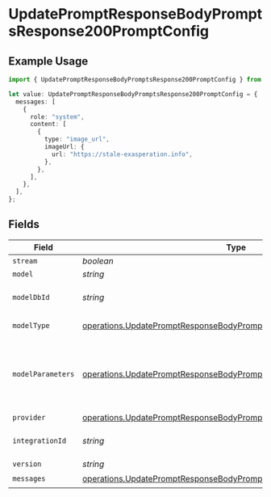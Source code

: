 # UpdatePromptResponseBodyPromptsResponse200PromptConfig

## Example Usage

```typescript
import { UpdatePromptResponseBodyPromptsResponse200PromptConfig } from "orq-poc-typescript-multi-env-version/models/operations";

let value: UpdatePromptResponseBodyPromptsResponse200PromptConfig = {
  messages: [
    {
      role: "system",
      content: [
        {
          type: "image_url",
          imageUrl: {
            url: "https://stale-exasperation.info",
          },
        },
      ],
    },
  ],
};
```

## Fields

| Field                                                                                                                                                        | Type                                                                                                                                                         | Required                                                                                                                                                     | Description                                                                                                                                                  |
| ------------------------------------------------------------------------------------------------------------------------------------------------------------ | ------------------------------------------------------------------------------------------------------------------------------------------------------------ | ------------------------------------------------------------------------------------------------------------------------------------------------------------ | ------------------------------------------------------------------------------------------------------------------------------------------------------------ |
| `stream`                                                                                                                                                     | *boolean*                                                                                                                                                    | :heavy_minus_sign:                                                                                                                                           | N/A                                                                                                                                                          |
| `model`                                                                                                                                                      | *string*                                                                                                                                                     | :heavy_minus_sign:                                                                                                                                           | N/A                                                                                                                                                          |
| `modelDbId`                                                                                                                                                  | *string*                                                                                                                                                     | :heavy_minus_sign:                                                                                                                                           | The id of the resource                                                                                                                                       |
| `modelType`                                                                                                                                                  | [operations.UpdatePromptResponseBodyPromptsResponse200ModelType](../../models/operations/updatepromptresponsebodypromptsresponse200modeltype.md)             | :heavy_minus_sign:                                                                                                                                           | The type of the model                                                                                                                                        |
| `modelParameters`                                                                                                                                            | [operations.UpdatePromptResponseBodyPromptsResponse200ModelParameters](../../models/operations/updatepromptresponsebodypromptsresponse200modelparameters.md) | :heavy_minus_sign:                                                                                                                                           | Model Parameters: Not all parameters apply to every model                                                                                                    |
| `provider`                                                                                                                                                   | [operations.UpdatePromptResponseBodyPromptsResponse200Provider](../../models/operations/updatepromptresponsebodypromptsresponse200provider.md)               | :heavy_minus_sign:                                                                                                                                           | N/A                                                                                                                                                          |
| `integrationId`                                                                                                                                              | *string*                                                                                                                                                     | :heavy_minus_sign:                                                                                                                                           | The id of the resource                                                                                                                                       |
| `version`                                                                                                                                                    | *string*                                                                                                                                                     | :heavy_minus_sign:                                                                                                                                           | N/A                                                                                                                                                          |
| `messages`                                                                                                                                                   | [operations.UpdatePromptResponseBodyPromptsResponse200Messages](../../models/operations/updatepromptresponsebodypromptsresponse200messages.md)[]             | :heavy_check_mark:                                                                                                                                           | N/A                                                                                                                                                          |